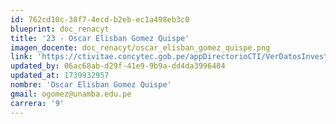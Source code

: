 ```yaml
---
id: 762cd10c-38f7-4ecd-b2eb-ec1a498eb3c0
blueprint: doc_renacyt
title: '23 - Oscar Elisban Gomez Quispe'
imagen_docente: doc_renacyt/oscar_elisban_gomez_quispe.png
link: 'https://ctivitae.concytec.gob.pe/appDirectorioCTI/VerDatosInvestigador.do?id_investigador=12128'
updated_by: 06ac68ab-d29f-41e9-9b9a-dd4da3996484
updated_at: 1739932957
nombre: 'Oscar Elisban Gomez Quispe'
gmail: ogomez@unamba.edu.pe
carrera: '9'
---
```

